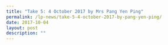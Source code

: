 ```yaml
---
title: "Take 5: 4 October 2017 by Mrs Pang Yen Ping"
permalink: /lp-news/take-5-4-october-2017-by-pang-yen-ping/
date: 2017-10-04
layout: post
description: ""
---
```

